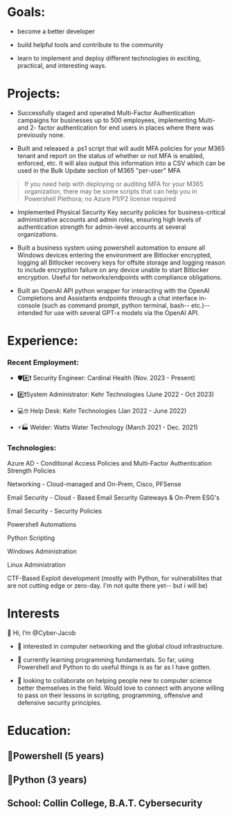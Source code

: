 <h1>Goals:</h1>

- become a better developer

- build helpful tools and contribute to the community

- learn to implement and deploy different technologies in exciting, practical, and interesting ways.

<h1>Projects:</h1>

- Successfully staged and operated Multi-Factor Authentication campaigns for businesses up to 500 employees, implementing Multi- and 2- factor authentication for end users in places where there was previously none.

- Built and released a .ps1 script that will audit MFA policies for your M365 tenant and report on the status of whether or not MFA is enabled, enforced, etc. It will also output this information into a CSV which can be used in the Bulk Update section of M365 "per-user" MFA 
> If you need help with deploying or auditing MFA for your M365 organization, there may be some scripts that can help you in Powershell Plethora; no Azure P1/P2 license required

- Implemented Physical Security Key security policies for business-critical administrative accounts and admin roles, ensuring high levels of authentication strength for admin-level accounts at several organizations.

- Built a business system using powershell automation to ensure all Windows devices entering the environment are Bitlocker encrypted, logging all Bitlocker recovery keys for offsite storage and logging reason to include encryption failure on any device unable to start Bitlocker encryption. Useful for networks/endpoints with compliance obligations.

- Built an OpenAI API python wrapper for interacting with the OpenAI Completions and Assistants endpoints through a chat interface in-console (such as command prompt, python terminal, bash-- etc.)-- intended for use with several GPT-x models via the OpenAI API.

<h1>Experience:</h1>

<h3>Recent Employment:</h3>

- 🛡️#️⃣❗ Security Engineer: Cardinal Health (Nov. 2023 - Present)

- #️⃣❗System Administrator: Kehr Technologies (June 2022 - Oct 2023)

- 💻🤓 Help Desk: Kehr Technologies (Jan 2022 - June 2022)

- ⚡🏭 Welder: Watts Water Technology (March 2021 - Dec. 2021)


<h3>Technologies:</h3>

Azure AD - Conditional Access Policies and Multi-Factor Authentication Strength Policies

Networking - Cloud-managed and On-Prem, Cisco, PFSense

Email Security - Cloud - Based Email Security Gateways & On-Prem ESG's

Email Security - Security Policies

Powershell Automations

Python Scripting

Windows Administration

Linux Administration

CTF-Based Exploit development (mostly with Python, for vulnerabilites that are not cutting edge or zero-day. I'm not quite there yet-- but i will be)


<h1>Interests</h1>

👋 Hi, I’m @Cyber-Jacob

- 👀 interested in computer networking and the global cloud infrastructure.

- 🌱 currently learning programming fundamentals. So far, using Powershell and Python to do useful things is as far as I have gotten.

- 💞️ looking to collaborate on helping people new to computer science better themselves in the field. Would love to connect with anyone willing to pass on their lessons in scripting, programming, offensive and defensive security principles.



<h1>Education:</h1>
<h2>🔷Powershell (5 years)</h2>
<h2>🐍Python (3 years)</h2>
<h2>School: Collin College, B.A.T. Cybersecurity</h2>


<!---
RecyclableBag/RecyclableBag is a ✨ special ✨ repository because its `README.md` (this file) appears on your GitHub profile.
You can click the Preview link to take a look at your changes.
--->
